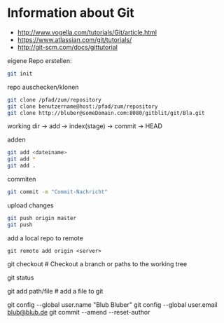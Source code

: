 # Information about Git 

* http://www.vogella.com/tutorials/Git/article.html
* https://www.atlassian.com/git/tutorials/
* http://git-scm.com/docs/gittutorial

eigene Repo erstellen:
```bash
git init
```

repo auschecken/klonen
```bash
git clone /pfad/zum/repository
git clone benutzername@host:/pfad/zum/repository
git clone http://bluber@someDomain.com:8080/gitblit/git/Bla.git 
```

working dir -> add -> index(stage) -> commit -> HEAD

adden 
```bash
git add <dateiname>
git add *
git add .
```

commiten
```bash
git commit -m "Commit-Nachricht"
```

upload changes
```bash
git push origin master
git push
```

add a local repo to remote
```
git remote add origin <server>
```


git checkout         # Checkout a branch or paths to the working tree

git status

git add path/file   # add a file to git


git config --global user.name "Blub Bluber"
git config --global user.email blub@blub.de
git commit --amend --reset-author









